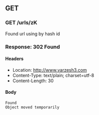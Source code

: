 ## GET

### GET /urls/zK

Found url using by hash id

### Response: 302 Found

#### Headers

* Location: http://www.varzesh3.com
* Content-Type: text/plain; charset=utf-8
* Content-Length: 30

#### Body

```
Found
Object moved temporarily
```

